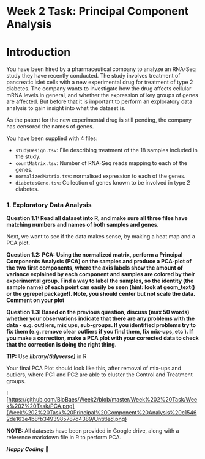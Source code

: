 # Week 2 Task: Principal Component Analysis

# **Introduction**

You have been hired by a pharmaceutical company to analyze an RNA-Seq study they have recently conducted. The study involves treatment of pancreatic islet cells with a new experimental drug for treatment of type 2 diabetes. The company wants to investigate how the drug affects cellular mRNA levels in general, and whether the expression of key groups of genes are affected. But before that it is important to perform an exploratory data analysis to gain insight into what the dataset is.

As the patent for the new experimental drug is still pending, the company has censored the names of genes.

You have been supplied with 4 files:

- `studyDesign.tsv`: File describing treatment of the 18 samples included in the study.
- `countMatrix.tsv`: Number of RNA-Seq reads mapping to each of the genes.
- `normalizedMatrix.tsv`: normalised expression to each of the genes.
- `diabetesGene.tsv`: Collection of genes known to be involved in type 2 diabetes.

### 1. **Exploratory Data Analysis**

**Question 1.1: Read all dataset into R, and make sure all three files have matching numbers and names of both samples and genes.**

Next, we want to see if the data makes sense, by making a heat map and a PCA plot.

**Question 1.2: PCA: Using the normalized matrix, perform a Principal Components Analysis (PCA) on the samples and produce a PCA-plot of the two first components, where the axis labels show the amount of variance explained by each component and samples are colored by their experimental group. Find a way to label the samples, so the identity (the sample name) of each point can easily be seen (hint: look at geom_text() or the ggrepel package!). Note, you should center but not scale the data. Comment on your plot**

**Question 1.3: Based on the previous question, discuss (max 50 words) whether your observations indicate that there are any problems with the data - e.g. outliers, mix ups, sub-groups. If you identified problems try to fix them (e.g. remove clear outliers if you find them, fix mix-ups, etc ). If you make a correction, make a PCA plot with your corrected data to check that the correction is doing the right thing.**

**TIP:** Use ***library(tidyverse)*** in R  

Your final PCA Plot should look like this, after removal of mix-ups and outliers, where PC1 and PC2 are able to cluster the Control and Treatment groups.

![https://github.com/BioBaes/Week2/blob/master/Week%202%20Task/Week%202%20Task/PCA.png](Week%202%20Task%20Principal%20Component%20Analysis%20c15462de163e4b8fb3493985787d4389/Untitled.png)

**NOTE:** All datasets have been provided in Google drive, along with a reference markdown file in R to perform PCA.

***Happy Coding*** 🙂
